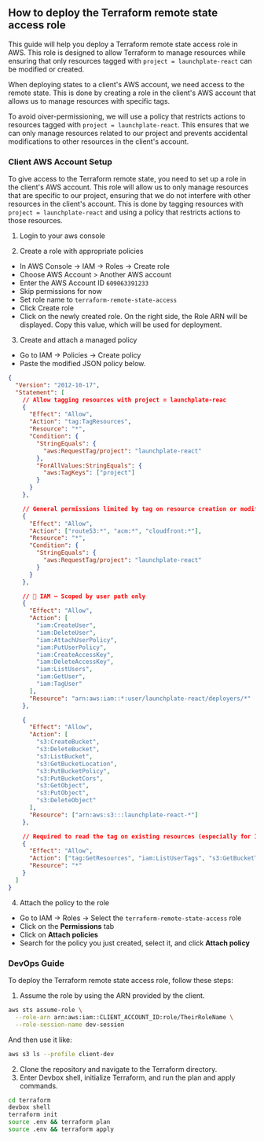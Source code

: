## How to deploy the Terraform remote state access role

This guide will help you deploy a Terraform remote state access role in AWS. This role is designed to allow Terraform to manage resources while ensuring that only resources tagged with `project = launchplate-react` can be modified or created.

When deploying states to a client's AWS account, we need access to the remote state. This is done by creating a role in the client's AWS account that allows us to manage resources with specific tags.

To avoid oiver-permissioning, we will use a policy that restricts actions to resources tagged with `project = launchplate-react`. This ensures that we can only manage resources related to our project and prevents accidental modifications to other resources in the client's account.

### Client AWS Account Setup

To give access to the Terraform remote state, you need to set up a role in the client's AWS account. This role will allow us to only manage resources that are specific to our project, ensuring that we do not interfere with other resources in the client's account. This is done by tagging resources with `project = launchplate-react` and using a policy that restricts actions to those resources.

1. Login to your aws console

2. Create a role with appropriate policies

- In AWS Console → IAM → Roles → Create role
- Choose AWS Account > Another AWS account
- Enter the AWS Account ID `609063391233`
- Skip permissions for now
- Set role name to `terraform-remote-state-access`
- Click Create role
- Click on the newly created role. On the right side, the Role ARN will be displayed. Copy this value, which will be used for deployment.

3. Create and attach a managed policy

- Go to IAM → Policies → Create policy
- Paste the modified JSON policy below.

```json
{
  "Version": "2012-10-17",
  "Statement": [
    // Allow tagging resources with project = launchplate-reac
    {
      "Effect": "Allow",
      "Action": "tag:TagResources",
      "Resource": "*",
      "Condition": {
        "StringEquals": {
          "aws:RequestTag/project": "launchplate-react"
        },
        "ForAllValues:StringEquals": {
          "aws:TagKeys": ["project"]
        }
      }
    },

    // General permissions limited by tag on resource creation or modification
    {
      "Effect": "Allow",
      "Action": ["route53:*", "acm:*", "cloudfront:*"],
      "Resource": "*",
      "Condition": {
        "StringEquals": {
          "aws:RequestTag/project": "launchplate-react"
        }
      }
    },

    // 🔹 IAM — Scoped by user path only
    {
      "Effect": "Allow",
      "Action": [
        "iam:CreateUser",
        "iam:DeleteUser",
        "iam:AttachUserPolicy",
        "iam:PutUserPolicy",
        "iam:CreateAccessKey",
        "iam:DeleteAccessKey",
        "iam:ListUsers",
        "iam:GetUser",
        "iam:TagUser"
      ],
      "Resource": "arn:aws:iam::*:user/launchplate-react/deployers/*"
    },

    {
      "Effect": "Allow",
      "Action": [
        "s3:CreateBucket",
        "s3:DeleteBucket",
        "s3:ListBucket",
        "s3:GetBucketLocation",
        "s3:PutBucketPolicy",
        "s3:PutBucketCors",
        "s3:GetObject",
        "s3:PutObject",
        "s3:DeleteObject"
      ],
      "Resource": ["arn:aws:s3:::launchplate-react-*"]
    },

    // Required to read the tag on existing resources (especially for IAM/S3)
    {
      "Effect": "Allow",
      "Action": ["tag:GetResources", "iam:ListUserTags", "s3:GetBucketTagging"],
      "Resource": "*"
    }
  ]
}
```

4. Attach the policy to the role

- Go to IAM → Roles → Select the `terraform-remote-state-access` role
- Click on the **Permissions** tab
- Click on **Attach policies**
- Search for the policy you just created, select it, and click **Attach policy**

### DevOps Guide

To deploy the Terraform remote state access role, follow these steps:

1. Assume the role by using the ARN provided by the client.

```sh
aws sts assume-role \
  --role-arn arn:aws:iam::CLIENT_ACCOUNT_ID:role/TheirRoleName \
  --role-session-name dev-session
```

And then use it like:

```sh
aws s3 ls --profile client-dev
```

2. Clone the repository and navigate to the Terraform directory.
3. Enter Devbox shell, initialize Terraform, and run the plan and apply commands.

```sh
cd terraform
devbox shell
terraform init
source .env && terraform plan
source .env && terraform apply
```
